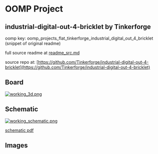# OOMP Project  
## industrial-digital-out-4-bricklet  by Tinkerforge  
  
oomp key: oomp_projects_flat_tinkerforge_industrial_digital_out_4_bricklet  
(snippet of original readme)  
  
  
  full source readme at [readme_src.md](readme_src.md)  
  
source repo at: [https://github.com/Tinkerforge/industrial-digital-out-4-bricklet](https://github.com/Tinkerforge/industrial-digital-out-4-bricklet)  
## Board  
  
[![working_3d.png](working_3d_600.png)](working_3d.png)  
## Schematic  
  
[![working_schematic.png](working_schematic_600.png)](working_schematic.png)  
  
[schematic pdf](working_schematic.pdf)  
## Images  
